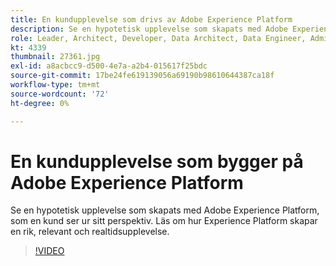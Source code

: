 ```yaml
---
title: En kundupplevelse som drivs av Adobe Experience Platform
description: Se en hypotetisk upplevelse som skapats med Adobe Experience Platform, som en kund ser ur sitt perspektiv. Läs om hur Experience Platform skapar en rik, relevant och realtidsupplevelse.
role: Leader, Architect, Developer, Data Architect, Data Engineer, Admin, User
kt: 4339
thumbnail: 27361.jpg
exl-id: a8acbcc9-d500-4e7a-a2b4-015617f25bdc
source-git-commit: 17be24fe619139056a69190b98610644387ca18f
workflow-type: tm+mt
source-wordcount: '72'
ht-degree: 0%

---
```


# En kundupplevelse som bygger på Adobe Experience Platform

Se en hypotetisk upplevelse som skapats med Adobe Experience Platform, som en kund ser ur sitt perspektiv. Läs om hur Experience Platform skapar en rik, relevant och realtidsupplevelse.

>[!VIDEO](https://video.tv.adobe.com/v/27361?quality=12&learn=on)

